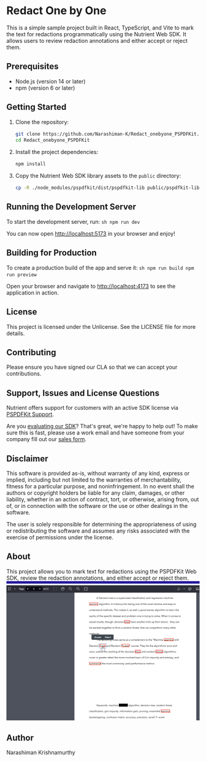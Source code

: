 # Redact One by One 

This is a simple sample project built in React, TypeScript, and Vite to mark the text for redactions programmatically using the Nutrient Web SDK. It allows users to review redaction annotations and either accept or reject them.

## Prerequisites

- Node.js (version 14 or later)
- npm (version 6 or later)

## Getting Started

1. Clone the repository:
    ```sh
    git clone https://github.com/Narashiman-K/Redact_onebyone_PSPDFKit.git
    cd Redact_onebyone_PSPDFKit
    ```

2. Install the project dependencies:
    ```sh
    npm install
    ```

3. Copy the Nutrient Web SDK library assets to the `public` directory:
    ```sh
    cp -R ./node_modules/pspdfkit/dist/pspdfkit-lib public/pspdfkit-lib
    ```

## Running the Development Server

  To start the development server, run:
      ```sh
      npm run dev
      ```

You can now open [http://localhost:5173](http://localhost:5173) in your browser and enjoy!

## Building for Production

  To create a production build of the app and serve it:
      ```sh
      npm run build
      npm run preview
      ```

Open your browser and navigate to [http://localhost:4173](http://localhost:4173) to see the application in action.

## License

This project is licensed under the Unlicense. See the LICENSE file for more details.

## Contributing

Please ensure you have signed our CLA so that we can accept your contributions.

## Support, Issues and License Questions

Nutrient offers support for customers with an active SDK license via [PSPDFKit Support](https://www.nutrient.io/support/request/).

Are you [evaluating our SDK](https://www.nutrient.io/sdk/try)? That's great, we're happy to help out! To make sure this is fast, please use a work email and have someone from your company fill out our [sales form](https://www.nutrient.io/contact-sales/).

## Disclaimer

This software is provided as-is, without warranty of any kind, express or implied, including but not limited to the warranties of merchantability, fitness for a particular purpose, and noninfringement. In no event shall the authors or copyright holders be liable for any claim, damages, or other liability, whether in an action of contract, tort, or otherwise, arising from, out of, or in connection with the software or the use or other dealings in the software.

The user is solely responsible for determining the appropriateness of using or redistributing the software and assumes any risks associated with the exercise of permissions under the license.

## About

This project allows you to mark text for redactions using the PSPDFKit Web SDK, review the redaction annotations, and either accept or reject them.
![alt text](chrome_vuGGQqcijQ.png)


## Author

Narashiman Krishnamurthy


